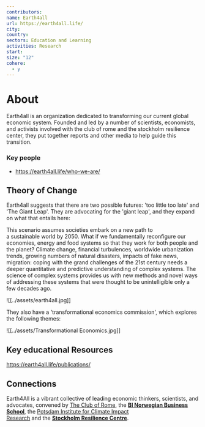 ```yaml
---
contributors: 
name: Earth4all
url: https://earth4all.life/
city: 
country: 
sectors: Education and Learning
activities: Research
start: 
size: "12"
cohere:
  - y
---
```


# About 

Earth4all is an organization dedicated to transforming our current global economic system. Founded and led by a number of scientists, economists, and activists involved with the club of rome and the stockholm resilience center, they put together reports and other media to help guide this transition.  
### Key people 

- https://earth4all.life/who-we-are/
## Theory of Change 

Earth4all suggests that there are two possible futures: 'too little too late' and 'The Giant Leap'. They are advocating for the 'giant leap', and they expand on what that entails here:

This scenario assumes societies embark on a new path to a sustainable world by 2050. What if we fundamentally reconfigure our economies, energy and food systems so that they work for both people and the planet? Climate change, financial turbulences, worldwide urbanization trends, growing numbers of natural disasters, impacts of fake news, migration: coping with the grand challenges of the 21st century needs a deeper quantitative and predictive understanding of complex systems. The science of complex systems provides us with new methods and novel ways of addressing these systems that were thought to be unintelligible only a few decades ago.

![[../assets/earth4all.jpg]]


They also have a 'transformational economics commission', which explores the following themes: 

![[../assets/Transformational Economics.jpg]]
## Key educational Resources 

https://earth4all.life/publications/
## Connections 

Earth4All is a vibrant collective of leading economic thinkers, scientists, and advocates, convened by [The Club of Rome](https://earth4all.life/who-we-are/%22https://www.clubofrome.org/), the [**BI Norwegian Business School**](https://www.bi.edu/), the [Potsdam Institute for Climate Impact Research](https://www.pik-potsdam.de/en/home) and the **[Stockholm Resilience Centre](https://www.stockholmresilience.org/)**.